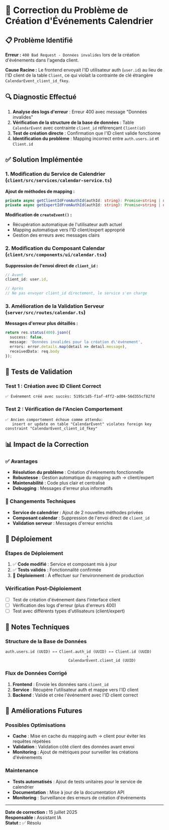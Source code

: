 # 🔧 Correction du Problème de Création d'Événements Calendrier

## 📋 Problème Identifié

**Erreur :** `400 Bad Request - Données invalides` lors de la création d'événements dans l'agenda client.

**Cause Racine :** Le frontend envoyait l'ID utilisateur auth (`user.id`) au lieu de l'ID client de la table `Client`, ce qui violait la contrainte de clé étrangère `CalendarEvent_client_id_fkey`.

## 🔍 Diagnostic Effectué

1. **Analyse des logs d'erreur** : Erreur 400 avec message "Données invalides"
2. **Vérification de la structure de la base de données** : Table `CalendarEvent` avec contrainte `client_id` référençant `Client(id)`
3. **Test de création directe** : Confirmation que l'ID client valide fonctionne
4. **Identification du problème** : Mapping incorrect entre `auth.users.id` et `Client.id`

## ✅ Solution Implémentée

### 1. Modification du Service de Calendrier (`client/src/services/calendar-service.ts`)

**Ajout de méthodes de mapping :**
```typescript
private async getClientIdFromAuthId(authId: string): Promise<string | null>
private async getExpertIdFromAuthId(authId: string): Promise<string | null>
```

**Modification de `createEvent()` :**
- Récupération automatique de l'utilisateur auth actuel
- Mapping automatique vers l'ID client/expert approprié
- Gestion des erreurs avec messages clairs

### 2. Modification du Composant Calendar (`client/src/components/ui/calendar.tsx`)

**Suppression de l'envoi direct de `client_id` :**
```typescript
// Avant
client_id: user.id,

// Après  
// Ne pas envoyer client_id directement, le service s'en charge
```

### 3. Amélioration de la Validation Serveur (`server/src/routes/calendar.ts`)

**Messages d'erreur plus détaillés :**
```typescript
return res.status(400).json({
  success: false,
  message: 'Données invalides pour la création d\'événement',
  errors: error.details.map(detail => detail.message),
  receivedData: req.body
});
```

## 🧪 Tests de Validation

### Test 1 : Création avec ID Client Correct
```
✅ Événement créé avec succès: 5195c1d5-f1af-4ff2-ad04-56d355cf827d
```

### Test 2 : Vérification de l'Ancien Comportement
```
✅ Ancien comportement échoue comme attendu: 
   insert or update on table "CalendarEvent" violates foreign key constraint "CalendarEvent_client_id_fkey"
```

## 📊 Impact de la Correction

### ✅ Avantages
- **Résolution du problème** : Création d'événements fonctionnelle
- **Robustesse** : Gestion automatique du mapping auth → client/expert
- **Maintenabilité** : Code plus clair et centralisé
- **Debugging** : Messages d'erreur plus informatifs

### 🔄 Changements Techniques
- **Service de calendrier** : Ajout de 2 nouvelles méthodes privées
- **Composant calendar** : Suppression de l'envoi direct de `client_id`
- **Validation serveur** : Messages d'erreur enrichis

## 🚀 Déploiement

### Étapes de Déploiement
1. ✅ **Code modifié** : Service et composant mis à jour
2. ✅ **Tests validés** : Fonctionnalité confirmée
3. 🔄 **Déploiement** : À effectuer sur l'environnement de production

### Vérification Post-Déploiement
- [ ] Test de création d'événement dans l'interface client
- [ ] Vérification des logs d'erreur (plus d'erreurs 400)
- [ ] Test avec différents types d'utilisateurs (client/expert)

## 📝 Notes Techniques

### Structure de la Base de Données
```
auth.users.id (UUID) ←→ Client.auth_id (UUID) ←→ Client.id (UUID)
                                    ↓
                            CalendarEvent.client_id (UUID)
```

### Flux de Données Corrigé
1. **Frontend** : Envoie les données sans `client_id`
2. **Service** : Récupère l'utilisateur auth et mappe vers l'ID client
3. **Backend** : Valide et crée l'événement avec l'ID client correct

## 🔮 Améliorations Futures

### Possibles Optimisations
- **Cache** : Mise en cache du mapping auth → client pour éviter les requêtes répétées
- **Validation** : Validation côté client des données avant envoi
- **Monitoring** : Ajout de métriques pour surveiller les créations d'événements

### Maintenance
- **Tests automatisés** : Ajout de tests unitaires pour le service de calendrier
- **Documentation** : Mise à jour de la documentation API
- **Monitoring** : Surveillance des erreurs de création d'événements

---

**Date de correction :** 15 juillet 2025  
**Responsable :** Assistant IA  
**Statut :** ✅ Résolu 